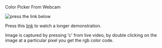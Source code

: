 Color Picker From Webcam

<img src="https://www.dropbox.com/s/koerwxju6q63bn2/upload.gif" alt = "press the link below"/>

Press this <a href = "https://youtu.be/6y59fXgzMCs">link</a> to watch a longer demonstration.

Image is captured by pressing 'c' from live video, by double clicking on the image at a particular pixel you get the rgb color code.
